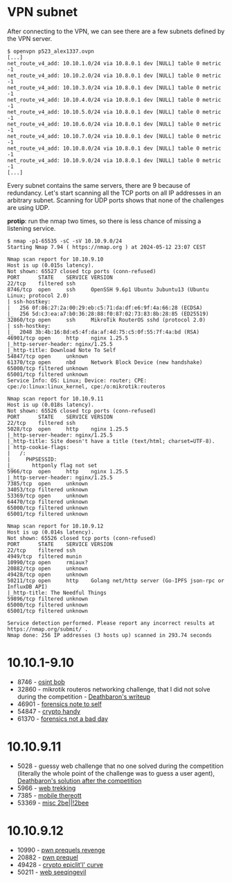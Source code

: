 # VPN subnet
After connecting to the VPN, we can see there are a few subnets defined by the VPN server.

```
$ openvpn p523_alex1337.ovpn 
[...]
net_route_v4_add: 10.10.1.0/24 via 10.8.0.1 dev [NULL] table 0 metric -1
net_route_v4_add: 10.10.2.0/24 via 10.8.0.1 dev [NULL] table 0 metric -1
net_route_v4_add: 10.10.3.0/24 via 10.8.0.1 dev [NULL] table 0 metric -1
net_route_v4_add: 10.10.4.0/24 via 10.8.0.1 dev [NULL] table 0 metric -1
net_route_v4_add: 10.10.5.0/24 via 10.8.0.1 dev [NULL] table 0 metric -1
net_route_v4_add: 10.10.6.0/24 via 10.8.0.1 dev [NULL] table 0 metric -1
net_route_v4_add: 10.10.7.0/24 via 10.8.0.1 dev [NULL] table 0 metric -1
net_route_v4_add: 10.10.8.0/24 via 10.8.0.1 dev [NULL] table 0 metric -1
net_route_v4_add: 10.10.9.0/24 via 10.8.0.1 dev [NULL] table 0 metric -1
[...]
```

Every subnet contains the same servers, there are 9 because of redundancy.
Let's start scanning all the TCP ports on all IP addresses in an arbitrary subnet. Scanning for UDP ports shows that none of the challenges are using UDP.

**protip**: run the nmap two times, so there is less chance of missing a listening service. 

```
$ nmap -p1-65535 -sC -sV 10.10.9.0/24
Starting Nmap 7.94 ( https://nmap.org ) at 2024-05-12 23:07 CEST

Nmap scan report for 10.10.9.10
Host is up (0.015s latency).
Not shown: 65527 closed tcp ports (conn-refused)
PORT      STATE    SERVICE VERSION
22/tcp    filtered ssh
8746/tcp  open     ssh     OpenSSH 9.6p1 Ubuntu 3ubuntu13 (Ubuntu Linux; protocol 2.0)
| ssh-hostkey: 
|   256 0f:86:27:2a:00:29:eb:c5:71:da:df:e6:9f:4a:66:28 (ECDSA)
|_  256 5d:c3:ea:a7:b0:36:28:88:f0:87:02:73:83:8b:28:85 (ED25519)
32860/tcp open     ssh     MikroTik RouterOS sshd (protocol 2.0)
| ssh-hostkey: 
|_  2048 3b:4b:16:8d:e5:4f:da:af:4d:75:c5:0f:55:7f:4a:bd (RSA)
46901/tcp open     http    nginx 1.25.5
|_http-server-header: nginx/1.25.5
|_http-title: Download Note To Self
54847/tcp open     unknown
61370/tcp open     nbd     Network Block Device (new handshake)
65000/tcp filtered unknown
65001/tcp filtered unknown
Service Info: OS: Linux; Device: router; CPE: cpe:/o:linux:linux_kernel, cpe:/o:mikrotik:routeros

Nmap scan report for 10.10.9.11
Host is up (0.018s latency).
Not shown: 65526 closed tcp ports (conn-refused)
PORT      STATE    SERVICE VERSION
22/tcp    filtered ssh
5028/tcp  open     http    nginx 1.25.5
|_http-server-header: nginx/1.25.5
|_http-title: Site doesn't have a title (text/html; charset=UTF-8).
| http-cookie-flags: 
|   /: 
|     PHPSESSID: 
|_      httponly flag not set
5966/tcp  open     http    nginx 1.25.5
|_http-server-header: nginx/1.25.5
7385/tcp  open     unknown
34053/tcp filtered unknown
53369/tcp open     unknown
64470/tcp filtered unknown
65000/tcp filtered unknown
65001/tcp filtered unknown

Nmap scan report for 10.10.9.12
Host is up (0.014s latency).
Not shown: 65526 closed tcp ports (conn-refused)
PORT      STATE    SERVICE VERSION
22/tcp    filtered ssh
4949/tcp  filtered munin
10990/tcp open     rmiaux?
20882/tcp open     unknown
49428/tcp open     unknown
50211/tcp open     http    Golang net/http server (Go-IPFS json-rpc or InfluxDB API)
|_http-title: The Needful Things
59896/tcp filtered unknown
65000/tcp filtered unknown
65001/tcp filtered unknown

Service detection performed. Please report any incorrect results at https://nmap.org/submit/ .
Nmap done: 256 IP addresses (3 hosts up) scanned in 293.74 seconds
```

# 10.10.1-9.10
- 8746 - [osint bob](osint_bob/README.md)
- 32860 - mikrotik routeros networking challenge, that I did not solve during the competition - [Deathbaron's writeup](https://github.com/mullerdavid/ctf_writeups/tree/master/hcsc24/Net_Csak_egy_litvan_halozat)
- 46901 - [forensics note to self](forensics_note_to_self/README.md)
- 54847 - [crypto handy](crypto_handy/README.md)
- 61370 - [forensics not a bad day](forensics_not_a_bad_day/README.md)

# 10.10.9.11
- 5028 - guessy web challenge that no one solved during the competition (literally the whole point of the challenge was to guess a user agent), [Deathbaron's solution after the competition](https://github.com/mullerdavid/ctf_writeups/tree/master/hcsc24/Web_Valassz_egy_bongeszot)
- 5966 - [web trekking](web_trekking/README.md)
- 7385 - [mobile thereott](mobile_thereott/README.md)
- 53369 - [misc 2be||!2bee](misc_2be_or_not2bee/README.md)

# 10.10.9.12
- 10990 - [pwn prequels revenge](pwn_prequels_revenge/README.md)
- 20882 - [pwn prequel](pwn_prequel/README.md)
- 49428 - [crypto epiclit'l' curve](crypto_epiclitl_curve/README.md)
- 50211 - [web seeqingevil](web_SeeQingeviL/README.md)